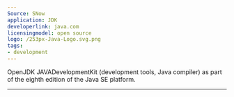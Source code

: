 ```yaml
---
Source: SNow
application: JDK
developerlink: java.com
licensingmodel: open source
logo: /253px-Java-Logo.svg.png
tags:
- development
---
```

OpenJDK JAVADevelopmentKit (development tools, Java compiler) as part of the eighth edition of the Java SE platform. 

---
